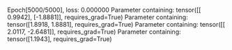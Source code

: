Epoch[5000/5000], loss: 0.000000
Parameter containing:
tensor([[ 0.9942],
        [-1.8881]], requires_grad=True)
Parameter containing:
tensor([1.8918, 1.8881], requires_grad=True)
Parameter containing:
tensor([[ 2.0117, -2.6481]], requires_grad=True)
Parameter containing:
tensor([1.1943], requires_grad=True)
